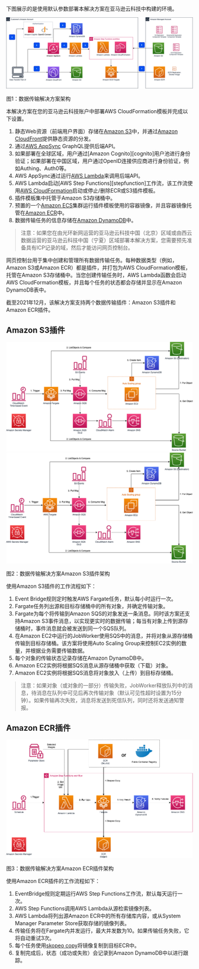 下图展示的是使用默认参数部署本解决方案在亚马逊云科技中构建的环境。

![architecture-cn](./images/arch-cn.png)
      
图1：数据传输解决方案架构

本解决方案在您的亚马逊云科技账户中部署AWS CloudFormation模板并完成以下设置。

1. 静态Web资源（前端用户界面）存储在[Amazon S3][s3]中，并通过[Amazon CloudFront][cloudfront]提供静态资源的分发。
2. 通过[AWS AppSync][appsync] GraphQL提供后端API。
3. 如果部署在全球区域，用户通过[Amazon Cognito][cognito]用户池进行身份验证；如果部署在中国区域，用户通过OpenID连接供应商进行身份验证，例如Authing、Auth0等。
4. AWS AppSync通过运行[AWS Lambda][lambda]来调用后端API。
5. AWS Lambda启动[AWS Step Functions][stepfunction]工作流，该工作流使用[AWS CloudFormation][cloudformation]启动或停止/删除ECR或S3插件模板。
6. 插件模板集中托管于Amazon S3存储桶中。
7. 预置的一个[Amazon ECS][ecs]集群运行插件模板使用的容器镜像，并且容器镜像托管在[Amazon ECR][ecr]中。
8. 数据传输任务的信息存储在[Amazon DynamoDB][dynamodb]中。

> 注意：如果您在由光环新网运营的亚马逊云科技中国（北京）区域或由西云数据运营的亚马逊云科技中国（宁夏）区域部署本解决方案，您需要预先准备具有ICP记录的域，然后才能访问网页控制台。

网页控制台用于集中创建和管理所有数据传输任务。每种数据类型（例如，Amazon S3或Amazon ECR）都是插件，并打包为AWS CloudFormation模板，托管在Amazon S3存储桶中。当您创建传输任务时，AWS Lambda函数会启动AWS CloudFormation模板，并且每个任务的状态都会存储并显示在Amazon DynamoDB表中。

截至2021年12月，该解决方案支持两个数据传输插件：Amazon S3插件和Amazon ECR插件。
## Amazon S3插件

![s3-architecture-cn](./images/s3-arch-cn.png)
![s3-architecture-global](./images/s3-arch-global.png)

图2：数据传输解决方案Amazon S3插件架构

使用Amazon S3插件的工作流程如下：
1. Event Bridge规则定时触发AWS Fargate任务，默认每小时运行一次。
2. Fargate任务列出源和目标存储桶中的所有对象，并确定传输对象。
3. Fargate为每个将传输到Amazon SQS的对象发送一条消息。同时该方案还支持Amazon S3事件消息，以实现更实时的数据传输；每当有对象上传到源存储桶时，事件消息就会被发送到同一个SQS队列。
4. 在Amazon EC2中运行的JobWorker使用SQS中的消息，并将对象从源存储桶传输到目标存储桶。该方案将使用Auto Scaling Group来控制EC2实例的数量，并根据业务需要传输数据。
5. 每个对象的传输状态记录存储在Amazon DynamoDB中。
6. Amazon EC2实例将根据SQS消息从源存储桶中获取（下载）对象。
8. Amazon EC2实例将根据SQS消息将对象放入（上传）到目标存储桶。

> 注意：如果对象（或对象的一部分）传输失败，JobWorker释放队列中的消息，待消息在队列中可见后再次传输对象（默认可见性超时设置为15分钟）。如果传输再次失败，消息将发送到死信队列，同时还将发送通知警报。

## Amazon ECR插件

![ecr-architecture-cn](./images/ecr-arch-cn.png)

图3：数据传输解决方案Amazon ECR插件架构

使用Amazon ECR插件的工作流程如下：

1. EventBridge规则定期运行AWS Step Functions工作流，默认每天运行一次。
2. AWS Step Functions调用AWS Lambda从源检索镜像列表。
3. AWS Lambda将列出源Amazon ECR中的所有存储库内容，或从System Manager Parameter Store获取存储的镜像列表。
4. 传输任务将在Fargate内并发运行，最大并发数为10。如果传输任务失败，它将自动重试3次。
5. 每个任务使用[skopeo copy](https://github.com/containers/skopeo)将镜像复制到目标ECR中。
6. 复制完成后，状态（成功或失败）会记录到Amazon DynamoDB中以进行跟踪。

[s3]:https://www.amazonaws.cn/s3/?nc1=h_ls
[cloudfront]:https://www.amazonaws.cn/cloudfront/?nc1=h_ls
[appsync]:https://www.amazonaws.cn/appsync/?nc1=h_ls
[cognoto]:https://www.amazonaws.cn/cognito/?nc1=h_ls
[lambda]:https://www.amazonaws.cn/lambda/?nc1=h_ls
[stepfunctions]:https://www.amazonaws.cn/step-functions/?nc1=h_ls
[cloudformation]:https://aws.amazon.com/cn/cloudformation/
[ecs]:https://aws.amazon.com/cn/ecs/
[ecr]:https://aws.amazon.com/cn/ecr/
[dynamodb]:https://www.amazonaws.cn/dynamodb/?nc1=h_ls
